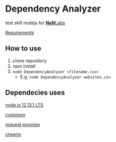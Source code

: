 Dependency Analyzer
===================
test skill nodejs for <a href="https://www.nan-labs.com/" target="_blank"><b>NaN</b>Labs</a>

[Requirements](./DependencyAnalizer.pdf)

How to use
-----------
1. clone repository
2. npm install
3. `node DependencyAnalyzer <filename.csv>`
    * E.g. `node DependencyAnalyzer websites.csv`

Dependecies uses
----------------
[node.js 12.13.1 LTS ](https://nodejs.org/)

[cvstojson](https://www.npmjs.com/package/csvtojson)

[request-promise](https://www.npmjs.com/package/request-promise)

[cheerio](https://www.npmjs.com/package/cheerio)


